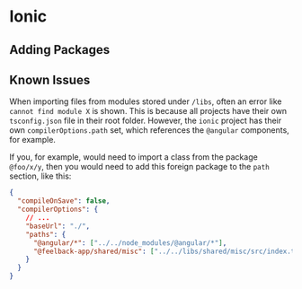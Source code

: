 # Ionic

## Adding Packages

## Known Issues

When importing files from modules stored under `/libs`, often an error like `cannot find module X` is shown.
This is because all projects have their own `tsconfig.json` file in their root folder.
However, the `ionic` project has their own `compilerOptions.path` set, which references the `@angular` components, for example.

If you, for example, would need to import a class from the package `@foo/x/y`, then you would need to add this foreign package to the `path` section, like this:

```json
{
  "compileOnSave": false,
  "compilerOptions": {
    // ...
    "baseUrl": "./",
    "paths": {
      "@angular/*": ["../../node_modules/@angular/*"],
      "@feelback-app/shared/misc": ["../../libs/shared/misc/src/index.ts"]
    }
  }
}
```
